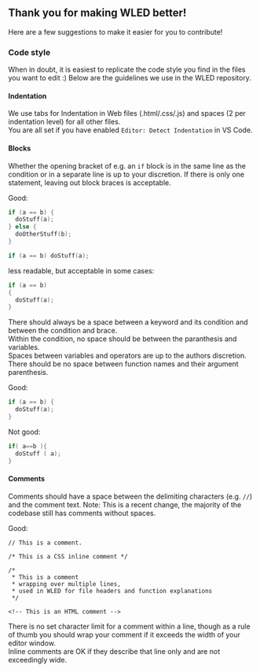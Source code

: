 ## Thank you for making WLED better!

Here are a few suggestions to make it easier for you to contribute!

### Code style

When in doubt, it is easiest to replicate the code style you find in the files you want to edit :)
Below are the guidelines we use in the WLED repository.

#### Indentation

We use tabs for Indentation in Web files (.html/.css/.js) and spaces (2 per indentation level) for all other files.  
You are all set if you have enabled `Editor: Detect Indentation` in VS Code.

#### Blocks

Whether the opening bracket of e.g. an `if` block is in the same line as the condition or in a separate line is up to your discretion. If there is only one statement, leaving out block braces is acceptable.

Good:  
```cpp
if (a == b) {
  doStuff(a);
} else {
  doOtherStuff(b);
}
```

```cpp
if (a == b) doStuff(a);
```

less readable, but acceptable in some cases:
```cpp
if (a == b)
{
  doStuff(a);
}
```


There should always be a space between a keyword and its condition and between the condition and brace.  
Within the condition, no space should be between the paranthesis and variables.  
Spaces between variables and operators are up to the authors discretion.
There should be no space between function names and their argument parenthesis.

Good:  
```cpp
if (a == b) {
  doStuff(a);
}
```

Not good:  
```cpp
if( a==b ){
  doStuff ( a);
}
```

#### Comments

Comments should have a space between the delimiting characters (e.g. `//`) and the comment text.
Note: This is a recent change, the majority of the codebase still has comments without spaces.

Good:  
```
// This is a comment.

/* This is a CSS inline comment */

/* 
 * This is a comment
 * wrapping over multiple lines,
 * used in WLED for file headers and function explanations
 */

<!-- This is an HTML comment -->
```

There is no set character limit for a comment within a line,
though as a rule of thumb you should wrap your comment if it exceeds the width of your editor window.  
Inline comments are OK if they describe that line only and are not exceedingly wide.
